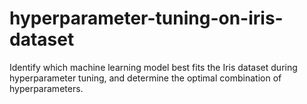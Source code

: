 # hyperparameter-tuning-on-iris-dataset

Identify which machine learning model best fits the Iris dataset during hyperparameter tuning, and determine the optimal combination of hyperparameters.
